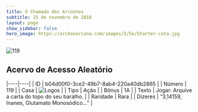 ```yaml
---
title: O Chamado dos Arcontes
subtitle: 15 de novembro de 2018
layout: page
show_sidebar: false
hero_image: https://archonarcana.com/images/5/5e/Starter-cota.jpg
---
```


![119](https://cdn.keyforgegame.com/media/card_front/pt/341_119_5J4359XWQQ74_pt.png)

## Acervo de Acesso Aleatório

|----|----|
| ID | b04d00f0-3ce2-49b7-8ab4-220a40db2865 |
| Número | 119 |
| Casa | ![Logos](https://archonarcana.com/images/thumb/c/ce/Logos.png/22px-Logos.png "Logos") |
| Tipo | Ação |
| Bônus | 1A |
| Texto | Jogar: Arquive a carta do topo do seu baralho. |
| Raridade | Rara |
| Dizeres | “3,14159, Inanes, Glutamato Monosódico…” |
